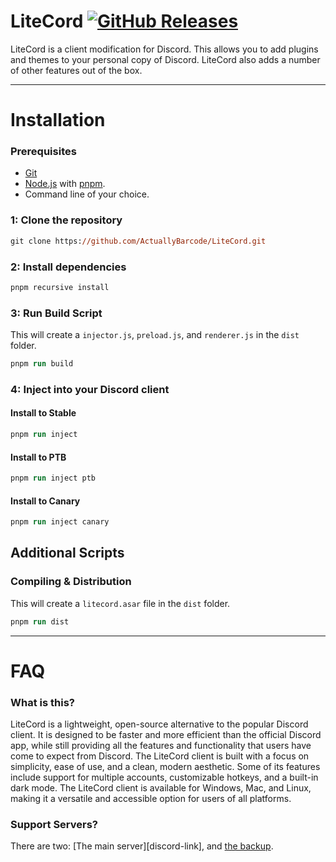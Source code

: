 # LiteCord [![GitHub Releases][downloads-badge]][downloads-link]

[downloads-badge]: https://img.shields.io/github/downloads/Actuallybarcode/LiteCord/total?logoColor=blue&style=for-the-badge
[downloads-link]: #auto-installers


LiteCord is a client modification for Discord. This allows you to add plugins and themes to your personal copy of Discord. LiteCord also adds a number of other features out of the box.

---

# Installation



### Prerequisites
- [Git](https://git-scm.com)
- [Node.js](https://nodejs.org/en/) with [pnpm](https://pnpm.io/).
- Command line of your choice.

### 1: Clone the repository
```ps
git clone https://github.com/ActuallyBarcode/LiteCord.git
```
### 2: Install dependencies
```ps
pnpm recursive install
```
### 3: Run Build Script
This will create a `injector.js`, `preload.js`, and `renderer.js` in the `dist` folder.
```ps
pnpm run build
```
### 4: Inject into your Discord client
#### Install to Stable
```ps
pnpm run inject
```
#### Install to PTB
```ps
pnpm run inject ptb
```
#### Install to Canary
```ps
pnpm run inject canary
```

## Additional Scripts

### Compiling & Distribution
This will create a `litecord.asar` file in the `dist` folder.
```ps
pnpm run dist
```

---

# FAQ

### What is this?
LiteCord is a lightweight, open-source alternative to the popular Discord client. It is designed to be faster and more efficient than the official Discord app, while still providing all the features and functionality that users have come to expect from Discord. The LiteCord client is built with a focus on simplicity, ease of use, and a clean, modern aesthetic. Some of its features include support for multiple accounts, customizable hotkeys, and a built-in dark mode. The LiteCord client is available for Windows, Mac, and Linux, making it a versatile and accessible option for users of all platforms.


### Support Servers?
There are two: [The main server][discord-link], and [the backup](https://discord.gg/C57JMntkZy).

